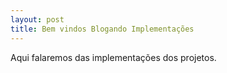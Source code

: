 ```yaml
---
layout: post
title: Bem vindos Blogando Implementações
---
```


Aqui falaremos das implementações dos projetos.

